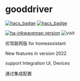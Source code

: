 # gooddriver
[![hacs_badge](https://img.shields.io/badge/Home-Assistant-%23049cdb)](https://www.home-assistant.io/)
[![hacs_badge](https://img.shields.io/badge/HACS-Custom-41BDF5.svg)](https://github.com/hacs/integration)

[![ha-inkwavemap version](https://img.shields.io/badge/gooddriver-2022.6.12-blue.svg)](https://github.com/dscao/gooddriver)
![visit](https://visitor-badge.glitch.me/badge?page_id=dscao.gooddriver&left_text=visit)


 优驾联网版 for homeassistant
 
New features in version 2022

support Integration UI, Devices

通过集成配置

